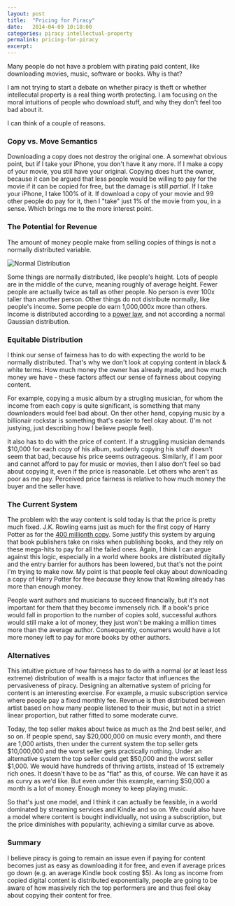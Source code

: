 ```yaml
---
layout: post
title:  "Pricing for Piracy"
date:   2014-04-09 10:18:00
categories: piracy intellectual-property
permalink: pricing-for-piracy
excerpt:
---
```

Many people do not have a problem with pirating paid content, like downloading movies, music, software or books. Why is that? 

I am not trying to start a debate on whether piracy is theft or whether intellecutal property is a real thing worth protecting. I am focusing on the moral intuitions of people who download stuff, and why they don't feel too bad about it.

I can think of a couple of reasons.

### Copy vs. Move Semantics

Downloading a copy does not destroy the original one. A somewhat obvious point, but if I take your iPhone, you don't have it any more. If I make a copy of your movie, you still have your original. Copying does hurt the owner, because it can be argued that less people would be willing to pay for the movie if it can be copied for free, but the damage is still *partial*. If I take your iPhone, I take 100% of it. If download a copy of your movie and 99 other people do pay for it, then I "take" just 1% of the movie from you, in a sense. Which brings me to the more interest point.

### The Potential for Revenue

The amount of money people make from selling copies of things is not a normally distributed variable. 

![Normal Distribution](https://s3.amazonaws.com/gigantt_pub_imgs/2014/04/1397593407.png)

Some things are normally distributed, like people's height. Lots of people are in the middle of the curve, meaning roughly of average height. Fewer people are actually twice as tall as other people. No person is ever 100x taller than another person. Other things do not distribute normally, like people's income. Some people do earn 1,000,000x more than others. Income is distributed according to a [power law](http://en.wikipedia.org/wiki/Power_law), and not according a normal Gaussian distribution.

### Equitable Distribution
I think our sense of fairness has to do with expecting the world to be normally distributed. That's why we don't look at copying content in black & white terms. How much money the owner has already made, and how much money we have - these factors affect our sense of fairness about copying content.

For example, copying a music album by a strugling musician, for whom the income from each copy is quite significant, is something that many downloaders would feel bad about. On ther other hand, copying music by a billionair rockstar is something that's easier to feel okay about. (I'm not justying, just describing how I believe people feel).

It also has to do with the price of content. If a struggling musician demands $10,000 for each copy of his album, suddenly copying his stuff doesn't seem that bad, because his price seems outrageous. Similarly, if I am poor and cannot afford to pay for music or movies, then I also don't feel so bad about copying it, even if the price is reasonable. Let others who aren't as poor as me pay. Perceived price fairness is relative to how much money the buyer and the seller have.

### The Current System

The problem with the way content is sold today is that the price is pretty much fixed. J.K. Rowling earns just as much for the first copy of Harry Potter as for the [400 millionth copy](http://en.wikipedia.org/wiki/Harry_Potter#Commercial_success). Some justify this system by arguing that book publishers take on risks when publishing books, and they rely on these mega-hits to pay for all the failed ones. Again, I think I can argue against this logic, especially in a world where books are distributed digitally and the entry barrier for authors has been lowered, but that's not the point I'm trying to make now. My point is that people feel okay about downloading a copy of Harry Potter for free *because* they know that Rowling already has more than enough money.

People want authors and musicians to succeed financially, but it's not important for them that they become immensely rich. If a book's price would fall in proportion to the number of copies sold, successful authors would still make a lot of money, they just won't be making a million times more than the average author. Consequently, consumers would have a lot more money left to pay for more books by other authors. 

### Alternatives

This intuitive picture of how fairness has to do with a normal (or at least less extreme) distribution of wealth is a major factor that influences the pervasiveness of piracy. Designing an alternative system of pricing for content is an interesting exercise. For example, a music subscription service where people pay a fixed monthly fee. Revenue is then distributed between artist based on how many people listened to their music, but not in a strict linear proportion, but rather fitted to some moderate curve. 

Today, the top seller makes about twice as much as the 2nd best seller, and so on. If people spend, say $20,000,000 on music every month, and there are 1,000 artists, then under the current system the top seller gets $10,000,000 and the worst seller gets practically nothing. Under an alternative system the top seller could get $50,000 and the worst seller $1,000. We would have hundreds of thriving artists, instead of 15 extremely rich ones. It doesn't have to be as "flat" as this, of course. We can have it as as curvy as we'd like. But even under this example, earning $50,000 a month is a lot of money. Enough money to keep playing music.

So that's just one model, and I think it can actually be feasible, in a world dominated by streaming services and Kindle and so on. We could also have a model where content is bought individually, not using a subscription, but the price diminishes with popularity, achieving a similar curve as above.

### Summary

I believe piracy is going to remain an issue even if paying for content becomes just as easy as downloading it for free, and even if average prices go down (e.g. an average Kindle book costing $5). As long as income from copied digital content is distributed exponentially, people are going to be aware of how massively rich the top performers are and thus feel okay about copying their content for free.